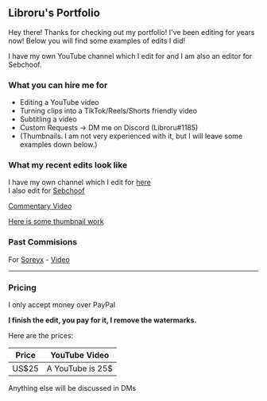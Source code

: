 ## Libroru's Portfolio

Hey there! Thanks for checking out my portfolio! I've been editing for years now! Below you will find some examples of edits I did!

I have my own YouTube channel which I edit for and I am also an editor for Sebchoof.

### What you can hire me for

- Editing a YouTube video
- Turning clips into a TikTok/Reels/Shorts friendly video
- Subtitling a video
- Custom Requests -> DM me on Discord (Libroru#1185)
- (Thumbnails. I am not very experienced with it, but I will leave some examples down below.)

### What my recent edits look like

I have my own channel which I edit for [here](https://www.youtube.com/channel/UCpNA4-mfV_bhbcjHBPluRpQ)  
I also edit for [Sebchoof](https://www.youtube.com/user/sebchooo)  

[Commentary Video](https://youtube.com/watch?v=rvv8M5joO_sg)  

[Here is some thumbnail work](https://media.discordapp.net/attachments/264055287479140352/877169203260588082/thumb.png?width=984&height=554) 

### Past Commisions

For [Soreyx](https://www.youtube.com/channel/UCPAHPIf3qG5DfwH99YahM1A) - [Video](https://1drv.ms/v/s!Art90aviZL0fzXXPeznw1ib-_eQZ?e=17p80i)

---

### Pricing

I only accept money over PayPal

**I finish the edit, you pay for it, I remove the watermarks.**  

Here are the prices:

|Price| YouTube Video |
|-----| ----------- |
|US$25| A YouTube is 25$ |

Anything else will be discussed in DMs
